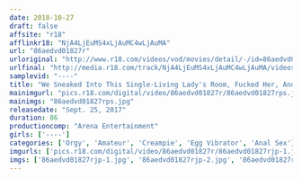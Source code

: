 ```yaml
---
date: 2018-10-27
draft: false
affsite: "r18"
afflinkr18: "NjA4LjEuMS4xLjAuMC4wLjAuMA"
url: "86aedvd01827r"
urloriginal: "http://www.r18.com/videos/vod/movies/detail/-/id=86aedvd01827r"
urlfinal: "http://media.r18.com/track/NjA4LjEuMS4xLjAuMC4wLjAuMA/videos/vod/movies/detail/-/id=86aedvd01827r"
samplevid: "----"
title: "We Sneaked Into This Single-Living Lady's Room, Fucked Her, And Left Her"
mainimgurl: "pics.r18.com/digital/video/86aedvd01827r/86aedvd01827rps.jpg"
mainimgs: "86aedvd01827rps.jpg"
releasedate: "Sept. 25, 2017"
duration: 86
productioncomp: "Arena Entertainment"
girls: ['----']
categories: ['Orgy', 'Amateur', 'Creampie', 'Egg Vibrator', 'Anal Sex']
imgurls: ['pics.r18.com/digital/video/86aedvd01827r/86aedvd01827rjp-1.jpg', 'pics.r18.com/digital/video/86aedvd01827r/86aedvd01827rjp-2.jpg', 'pics.r18.com/digital/video/86aedvd01827r/86aedvd01827rjp-3.jpg', 'pics.r18.com/digital/video/86aedvd01827r/86aedvd01827rjp-4.jpg', 'pics.r18.com/digital/video/86aedvd01827r/86aedvd01827rjp-5.jpg', 'pics.r18.com/digital/video/86aedvd01827r/86aedvd01827rjp-6.jpg', 'pics.r18.com/digital/video/86aedvd01827r/86aedvd01827rjp-7.jpg', 'pics.r18.com/digital/video/86aedvd01827r/86aedvd01827rjp-8.jpg', 'pics.r18.com/digital/video/86aedvd01827r/86aedvd01827rjp-9.jpg', 'pics.r18.com/digital/video/86aedvd01827r/86aedvd01827rjp-10.jpg', 'pics.r18.com/digital/video/86aedvd01827r/86aedvd01827rjp-11.jpg', 'pics.r18.com/digital/video/86aedvd01827r/86aedvd01827rjp-12.jpg', 'pics.r18.com/digital/video/86aedvd01827r/86aedvd01827rjp-13.jpg', 'pics.r18.com/digital/video/86aedvd01827r/86aedvd01827rjp-14.jpg', 'pics.r18.com/digital/video/86aedvd01827r/86aedvd01827rjp-15.jpg', 'pics.r18.com/digital/video/86aedvd01827r/86aedvd01827rjp-16.jpg', 'pics.r18.com/digital/video/86aedvd01827r/86aedvd01827rjp-17.jpg', 'pics.r18.com/digital/video/86aedvd01827r/86aedvd01827rjp-18.jpg', 'pics.r18.com/digital/video/86aedvd01827r/86aedvd01827rjp-19.jpg', 'pics.r18.com/digital/video/86aedvd01827r/86aedvd01827rjp-20.jpg']
imgs: ['86aedvd01827rjp-1.jpg', '86aedvd01827rjp-2.jpg', '86aedvd01827rjp-3.jpg', '86aedvd01827rjp-4.jpg', '86aedvd01827rjp-5.jpg', '86aedvd01827rjp-6.jpg', '86aedvd01827rjp-7.jpg', '86aedvd01827rjp-8.jpg', '86aedvd01827rjp-9.jpg', '86aedvd01827rjp-10.jpg', '86aedvd01827rjp-11.jpg', '86aedvd01827rjp-12.jpg', '86aedvd01827rjp-13.jpg', '86aedvd01827rjp-14.jpg', '86aedvd01827rjp-15.jpg', '86aedvd01827rjp-16.jpg', '86aedvd01827rjp-17.jpg', '86aedvd01827rjp-18.jpg', '86aedvd01827rjp-19.jpg', '86aedvd01827rjp-20.jpg']
---
```

